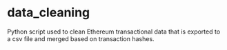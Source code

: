 # data_cleaning
Python script used to clean Ethereum transactional data that is exported to a csv file and merged based on transaction hashes.
